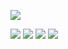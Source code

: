 ![](https://i.imgur.com/3WWrOla.png)

![](https://i.imgur.com/F4QAGs9.png)
![](https://i.imgur.com/Z1nWtGw.png)
![](https://i.imgur.com/i3g8pR5.png)
![](https://i.imgur.com/tiXr7nV.png)
